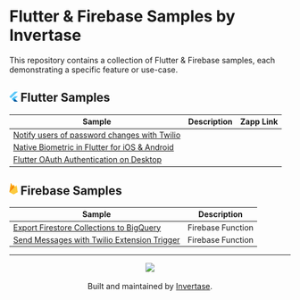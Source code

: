 # Flutter & Firebase Samples by Invertase

This repository contains a collection of Flutter & Firebase samples, each demonstrating a specific feature or use-case.

## <img src="./flutter-logo.svg" width="15"/> Flutter Samples


| Sample | Description | Zapp Link |
| --- | --- | --- |
| [Notify users of password changes with Twilio](./firebase_twilio_send_message/) |  |  |
| [Native Biometric in Flutter for iOS & Android](./flutter_biometrics_authentication/) |  |  |
| [Flutter OAuth Authentication on Desktop](./flutter_send_account_updates_with_twilio/) |  |  |
## <img src="./firebase-logo.png" width="15"/> Firebase Samples


| Sample | Description |
| --- | --- |
| [Export Firestore Collections to BigQuery](./firebase_firestore_bigquery_export/) | Firebase Function |
| [Send Messages with Twilio Extension Trigger](./firebase_twilio_send_message/) | Firebase Function |
---

<p align="center">
  <a href="https://invertase.io/?utm_source=readme&utm_medium=footer&utm_campaign=flutterfire_cli">
    <img width="75px" src="https://static.invertase.io/assets/invertase/invertase-rounded-avatar.png">
  </a>
  <p align="center">
    Built and maintained by <a href="https://invertase.io/?utm_source=readme&utm_medium=footer&utm_campaign=flutterfire_cli">Invertase</a>.
  </p>
</p>
